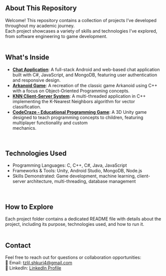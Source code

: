 ## **About This Repository**
Welcome! This repository contains a collection of projects I’ve developed throughout my academic journey. <br />
Each project showcases a variety of skills and technologies I’ve explored, from software engineering to game development. <br />
<br />

## What's Inside <br />
- **[Chat Application](https://github.com/tzlilshkuri/AllProjects/tree/main/ChatApplication)**: A full-stack Android and web-based chat application built with C#, JavaScript, and MongoDB, featuring user authentication and responsive design. <br />
- **[Arkanoid Game](https://github.com/tzlilshkuri/AllProjects/tree/main/arkanoid)**: A recreation of the classic game Arkanoid using C++ with a focus on Object-Oriented Programming concepts.<br />
- **[KNN Client-Server System](https://github.com/tzlilshkuri/AllProjects/tree/main/KNN)**: A multi-threaded application in C++ implementing the K-Nearest Neighbors algorithm for vector classification.<br />
- **[CodeCraze - Educational Programming Game](https://github.com/AviadR1998/CodeCraze/tree/5b0a29114b8ac20f1a3c2190bc3ba463eae88eca)**: A 3D Unity game designed to teach programming concepts to children, featuring multiplayer functionality and custom <br /> mechanics.
<br />

## Technologies Used <br />
- Programming Languages: C, C++, C#, Java, JavaScript <br />
- Frameworks & Tools: Unity, Android Studio, MongoDB, Node.js <br />
- Skills Demonstrated: Game development, machine learning, client-server architecture, multi-threading, database management<br />
<br />

## How to Explore <br />
Each project folder contains a dedicated README file with details about the project, including its purpose, technologies used, and how to run it. <br />
<br />

## Contact <br />
Feel free to reach out for questions or collaboration opportunities:   <br />
📧 Email: [tzlil.shkuri4@gmail.com](mailto:tzlil.shkuri4@gmail.com)   <br />
🔗 LinkedIn: [LinkedIn Profile](https://www.linkedin.com/in/tzlil-shkuri-6792a730a/)  <br />
